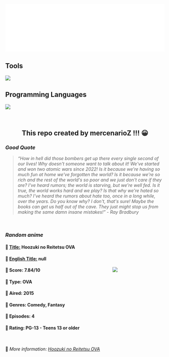 
<img src="svg/nai.svg" />

<p>
  <h2>Tools</h2>
  <a href="https://skillicons.dev">
    <img src="https://skillicons.dev/icons?i=git,bash,vim,ubuntu,tensorflow,pytorch,docker,raspberrypi" />
  </a>

  <br />

  <h2>Programming Languages</h2>

  <a href="https://skillicons.dev">
    <img src="https://skillicons.dev/icons?i=python,c,cpp" />
  </a>
</p>

<br />

<h2 align="center">This repo created by mercenarioZ !!! 😀</h2>
<h3><i>Good Quote</i></h3>

<blockquote>
<i>
“How in hell did those bombers get up there every single second of our lives! Why doesn't someone want to talk about it! We've started and won two atomic wars since 2022! Is it because we're having so much fun at home we've forgotten the world? Is it because we're so rich and the rest of the world's so poor and we just don't care if they are? I've heard rumors; the world is starving, but we're well fed. Is it true, the world works hard and we play? Is that why we're hated so much? I've heard the rumors about hate too, once in a long while, over the years. Do you know why? I don't, that's sure! Maybe the books can get us half out of the cave. They just might stop us from making the same damn insane mistakes!” - Ray Bradbury
</i>
</blockquote>

<br />

<h3><i>Random anime</i></h3>

<h4>
  <strong>🥭 <u>Title:</u></strong> Hoozuki no Reitetsu OVA
</h4>

<h4>🌿 <u>English Title:</u> null</h4>

<img align="right" width="165" src=https://cdn.myanimelist.net/images/anime/1531/138993.jpg />

<h4>🌱 Score: 7.84/10</h4>

<h4>🌲 Type: OVA</h4>

<h4>🌴 Aired: 2015</h4>

<h4>🌵 Genres: Comedy, Fantasy</h4>

<h4>🥑 Episodes: 4</h4>

<h4>🍏 Rating: PG-13 - Teens 13 or older</h4>

<br />

🍂 *More information: [Hoozuki no Reitetsu OVA](https://myanimelist.net/anime/24471/Hoozuki_no_Reitetsu_OVA)*
    
